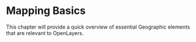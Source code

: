 # Mapping Basics

This chapter will provide a quick overview of essential Geographic elements that are relevant to OpenLayers.
